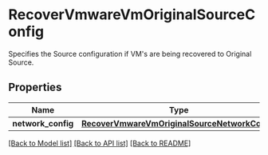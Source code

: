 # RecoverVmwareVmOriginalSourceConfig

Specifies the Source configuration if VM's are being recovered to Original Source.

## Properties
Name | Type | Description | Notes
------------ | ------------- | ------------- | -------------
**network_config** | [**RecoverVmwareVmOriginalSourceNetworkConfig**](RecoverVmwareVmOriginalSourceNetworkConfig.md) |  | [optional] 

[[Back to Model list]](../README.md#documentation-for-models) [[Back to API list]](../README.md#documentation-for-api-endpoints) [[Back to README]](../README.md)


